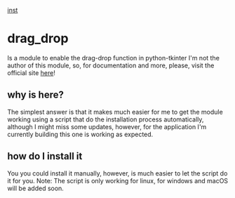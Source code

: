 [inst](https://github.com/minuxdev/drag_drop/edit/main/README.md#why-is-here)

# drag_drop

Is a module to enable the drag-drop function in python-tkinter
I'm not the author of this module, so, for documentation and more, please, 
visit the official site [here](https://docs.python.org/3/library/tkinter.dnd.html#module-tkinter.dnd)!

## why is here? ##
The simplest answer is that it makes much easier for me to get the module working using a script that do the installation process automatically, although I might miss
some updates, however, for the application I'm currently building this one is working as expected.

## how do I install it ##
You you could install it manually, however, is much easier to let the script do it for you.
Note: The script is only working for linux, for windows and macOS will be added soon. 
